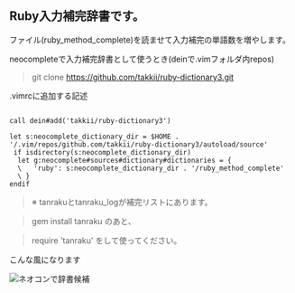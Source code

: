## Ruby入力補完辞書です。

ファイル(ruby_method_complete)を読ませて入力補完の単語数を増やします。

neocompleteで入力補完辞書として使うとき(deinで.vimフォルダ内repos)

> git clone https://github.com/takkii/ruby-dictionary3.git

.vimrcに追加する記述

```

call dein#add('takkii/ruby-dictionary3')

let s:neocomplete_dictionary_dir = $HOME . '/.vim/repos/github.com/takkii/ruby-dictionary3/autoload/source'
 if isdirectory(s:neocomplete_dictionary_dir)
  let g:neocomplete#sources#dictionary#dictionaries = {
  \   'ruby': s:neocomplete_dictionary_dir . '/ruby_method_complete'
  \ }
endif

```

>※ tanrakuとtanraku_logが補完リストにあります。

>gem install tanraku のあと、

>require 'tanraku' をして使ってください。

こんな風になります

![ネオコンで辞書候補](https://github.com/takkii/ruby-dictionary3/blob/master/images/image.jpg)
